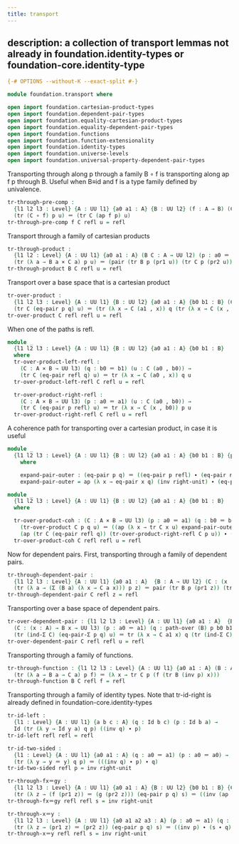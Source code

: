 ```yaml
---
title: transport
---
```

description: a collection of transport lemmas not already in foundation.identity-types or foundation-core.identity-type
---

```agda
{-# OPTIONS --without-K --exact-split #-}

module foundation.transport where

open import foundation.cartesian-product-types
open import foundation.dependent-pair-types
open import foundation.equality-cartesian-product-types
open import foundation.equality-dependent-pair-types
open import foundation.functions
open import foundation.function-extensionality
open import foundation.identity-types
open import foundation.universe-levels
open import foundation.universal-property-dependent-pair-types
```

Transporting through along p through a family B ∘ f is transporting along ap f p through B. Useful when B≡id and f is a type family defined by univalence. 

```agda
tr-through-pre-comp :
  {l1 l2 l3 : Level} {A : UU l1} {a0 a1 : A} {B : UU l2} (f : A → B) (C : B → UU l3) (p : a0 ＝ a1) (u : C (f a0)) →
  (tr (C ∘ f) p u) ＝ (tr C (ap f p) u)
tr-through-pre-comp f C refl u = refl
```

Transport through a family of cartesian products

```agda
tr-through-product :
  {l1 l2 : Level} {A : UU l1} {a0 a1 : A} (B C : A → UU l2) (p : a0 ＝ a1) (u : B a0 × C a0) →
  (tr (λ a → B a × C a) p u) ＝ (pair (tr B p (pr1 u)) (tr C p (pr2 u)))
tr-through-product B C refl u = refl
```

Transport over a base space that is a cartesian product

```agda
tr-over-product :
  {l1 l2 l3 : Level} {A : UU l1} {B : UU l2} {a0 a1 : A} {b0 b1 : B} (C : A × B → UU l3) (p : a0 ＝ a1) (q : b0 ＝ b1) (u : C (a0 , b0)) →
  (tr C (eq-pair p q) u) ＝ (tr (λ x → C (a1 , x)) q (tr (λ x → C (x , b0)) p u))
tr-over-product C refl refl u = refl
```

When one of the paths is refl.

```agda
module _
  {l1 l2 l3 : Level} {A : UU l1} {B : UU l2} {a0 a1 : A} {b0 b1 : B}
  where
  tr-over-product-left-refl :
    (C : A × B → UU l3) (q : b0 ＝ b1) (u : C (a0 , b0)) →
    (tr C (eq-pair refl q) u) ＝ tr (λ x → C (a0 , x)) q u
  tr-over-product-left-refl C refl u = refl

  tr-over-product-right-refl :
    (C : A × B → UU l3) (p : a0 ＝ a1) (u : C (a0 , b0)) →
    (tr C (eq-pair p refl) u) ＝ tr (λ x → C (x , b0)) p u
  tr-over-product-right-refl C refl u = refl
```

A coherence path for transporting over a cartesian product, in case it is useful

```agda
module _
  {l1 l2 l3 : Level} {A : UU l1} {B : UU l2} {a0 a1 : A} {b0 b1 : B} {p : a0 ＝ a1} {q : b0 ＝ b1}
    where

    expand-pair-outer : (eq-pair p q) ＝ ((eq-pair p refl) ∙ (eq-pair refl q))
    expand-pair-outer = ap (λ x → eq-pair x q) (inv right-unit) ∙ (eq-pair-concat p refl refl q)

module _
  {l1 l2 l3 : Level} {A : UU l1} {B : UU l2} {a0 a1 : A} {b0 b1 : B}
  where

  tr-over-product-coh : (C : A × B → UU l3) (p : a0 ＝ a1) (q : b0 ＝ b1) (u : C (a0 , b0)) →
    (tr-over-product C p q u) ＝ ((ap (λ x → tr C x u) expand-pair-outer)  ∙ (tr-concat (eq-pair p refl) (eq-pair refl q) u ∙ (
    (ap (tr C (eq-pair refl q)) (tr-over-product-right-refl C p u)) ∙ (tr-over-product-left-refl C q (tr (λ x → C (x , b0)) p u) ))))
  tr-over-product-coh C refl refl u = refl
```

Now for dependent pairs. First, transporting through a family of dependent pairs.

```agda
tr-through-dependent-pair :
  {l1 l2 l3 : Level} {A : UU l1} {a0 a1 : A}  {B : A → UU l2} (C : (x : A) → B x → UU l3) (p : a0 ＝ a1) (z : Σ (B a0) (λ x → C a0 x)) →
  (tr (λ a → (Σ (B a) (λ x → C a x))) p z) ＝ pair (tr B p (pr1 z)) (tr (ind-Σ C) (eq-pair-Σ p refl) (pr2 z))
tr-through-dependent-pair C refl z = refl
```

Transporting over a base space of dependent pairs. 

```agda
tr-over-dependent-pair : {l1 l2 l3 : Level} {A : UU l1} {a0 a1 : A}  {B : A → UU l2} {b0 : B a0} {b1 : B a1}
  (C : (x : A) → B x → UU l3) (p : a0 ＝ a1) (q : path-over (B) p b0 b1) (u : C a0 b0) →
  (tr (ind-Σ C) (eq-pair-Σ p q) u) ＝ tr (λ x → C a1 x) q (tr (ind-Σ C) (eq-pair-Σ p refl) u)
tr-over-dependent-pair C refl refl u = refl
```

Transporting through a family of functions.

```agda
tr-through-function : {l1 l2 l3 : Level} {A : UU l1} {a0 a1 : A} (B : A → UU l2) (C : A → UU l3) (p : a0 ＝ a1) (f : B a0 → C a0) →
  (tr (λ a → B a → C a) p f) ＝ (λ x → tr C p (f (tr B (inv p) x)))
tr-through-function B C refl f = refl
```

Transporting through a family of identity types. Note that tr-id-right is already defined in foundation-core.identity-types

```agda
tr-id-left :
  {l1 : Level} {A : UU l1} {a b c : A} (q : Id b c) (p : Id b a) →
  Id (tr (λ y → Id y a) q p) ((inv q) ∙ p)
tr-id-left refl refl = refl

tr-id-two-sided :
  {l1 : Level} {A : UU l1} {a0 a1 : A} (q : a0 ＝ a1) (p : a0 ＝ a0) →
  (tr (λ y → y ＝ y) q p) ＝ (((inv q) ∙ p) ∙ q)
tr-id-two-sided refl p = inv right-unit

tr-through-fx＝gy :
  {l1 l2 l3 : Level} {A : UU l1} {a0 a1 : A} {B : UU l2} {b0 b1 : B} {C : UU l3} {f : A → C} {g : B → C} (p : a0 ＝ a1) (q : b0 ＝ b1) (s : f a0 ＝ g b0) → 
  (tr (λ z → (f (pr1 z)) ＝ (g (pr2 z))) (eq-pair p q) s) ＝ ((inv (ap f p)) ∙ (s ∙ (ap g q)))
tr-through-fx＝gy refl refl s = inv right-unit

tr-through-x＝y :
  {l1 l2 l3 : Level} {A : UU l1} {a0 a1 a2 a3 : A} (p : a0 ＝ a1) (q : a2 ＝ a3) (s : a0 ＝ a2) → 
  (tr (λ z → (pr1 z) ＝ (pr2 z)) (eq-pair p q) s) ＝ ((inv p) ∙ (s ∙ q))
tr-through-x＝y refl refl s = inv right-unit
```
